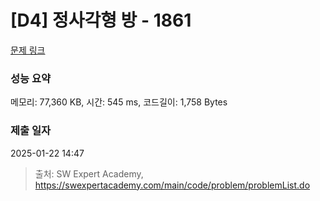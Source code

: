 # [D4] 정사각형 방 - 1861 

[문제 링크](https://swexpertacademy.com/main/code/problem/problemDetail.do?contestProbId=AV5LtJYKDzsDFAXc) 

### 성능 요약

메모리: 77,360 KB, 시간: 545 ms, 코드길이: 1,758 Bytes

### 제출 일자

2025-01-22 14:47



> 출처: SW Expert Academy, https://swexpertacademy.com/main/code/problem/problemList.do